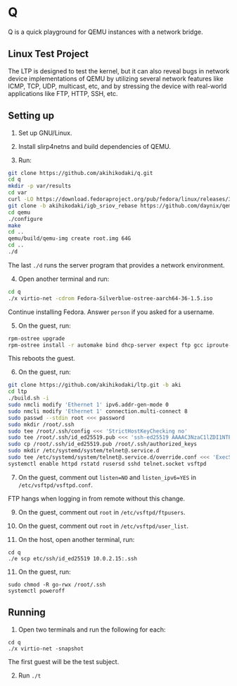 # Q

Q is a quick playground for QEMU instances with a network bridge.

## Linux Test Project

The LTP is designed to test the kernel, but it can also reveal bugs in network
device implementations of QEMU by utilizing several network features like
ICMP, TCP, UDP, multicast, etc, and by stressing the device with real-world
applications like FTP, HTTP, SSH, etc.

## Setting up

1. Set up GNU/Linux.

2. Install slirp4netns and build dependencies of QEMU.

3. Run:

```sh
git clone https://github.com/akihikodaki/q.git
cd q
mkdir -p var/results
cd var
curl -LO https://download.fedoraproject.org/pub/fedora/linux/releases/36/Silverblue/x86_64/iso/Fedora-Silverblue-ostree-x86_64-36-1.5.iso
git clone -b akihikodaki/igb_sriov_rebase https://github.com/daynix/qemu.git
cd qemu
./configure
make
cd ..
qemu/build/qemu-img create root.img 64G
cd ..
./d
```

The last `./d` runs the server program that provides a network environment.

4. Open another terminal and run:

```sh
cd q
./x virtio-net -cdrom Fedora-Silverblue-ostree-aarch64-36-1.5.iso
```

Continue installing Fedora. Answer `person` if you asked for a username.

5. On the guest, run:

```sh
rpm-ostree upgrade
rpm-ostree install -r automake bind dhcp-server expect ftp gcc iproute-tc make net-tools rusers rusers-server tcpdump telnet telnet-server traceroute vsftpd
```

This reboots the guest.

6. On the guest, run:

```sh
git clone https://github.com/akihikodaki/ltp.git -b aki
cd ltp
./build.sh -i
sudo nmcli modify 'Ethernet 1' ipv6.addr-gen-mode 0
sudo nmcli modify 'Ethernet 1' connection.multi-connect 8
sudo passwd --stdin root <<< password
sudo mkdir /root/.ssh
sudo tee /root/.ssh/config <<< 'StrictHostKeyChecking no'
sudo tee /root/.ssh/id_ed25519.pub <<< 'ssh-ed25519 AAAAC3NzaC1lZDI1NTE5AAAAIMXBrKSRDUiHhTAzGdqcWlny2XiPXEXA7U1WxsZWCZiI'
sudo cp /root/.ssh/id_ed25519.pub /root/.ssh/authorized_keys
sudo mkdir /etc/systemd/system/telnet@.service.d
sudo tee /etc/systemd/system/telnet@.service.d/override.conf <<< 'ExecStart=-/usr/sbin/in.telnetd -i'
systemctl enable httpd rstatd rusersd sshd telnet.socket vsftpd
```

7. On the guest, comment out `listen=NO` and `listen_ipv6=YES` in
   `/etc/vsftpd/vsftpd.conf`.

FTP hangs when logging in from remote without this change.

9. On the guest, comment out `root` in `/etc/vsftpd/ftpusers`.

10. On the guest, comment out `root` in `/etc/vsftpd/user_list`.

11. On the host, open another terminal, run:

```
cd q
./e scp etc/ssh/id_ed25519 10.0.2.15:.ssh
```

11. On the guest, run:

```
sudo chmod -R go-rwx /root/.ssh
systemctl poweroff
```

## Running

1. Open two terminals and run the following for each:

```
cd q
./x virtio-net -snapshot
```

The first guest will be the test subject.

2. Run `./t`
